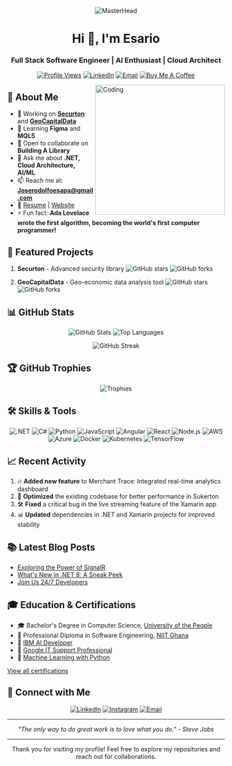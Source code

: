 <div align="center">
  
  ![MasterHead](https://via.placeholder.com/1000x250/0d1117/58a6ff?text=Esario:+Full+Stack+Software+Engineer)

  # Hi 👋, I'm Esario

  ### Full Stack Software Engineer | AI Enthusiast | Cloud Architect

  [![Profile Views](https://komarev.com/ghpvc/?username=josephesario&label=Profile%20views&color=58a6ff&style=flat)](https://github.com/josephesario)
  [![LinkedIn](https://img.shields.io/badge/LinkedIn-0077B5?style=flat&logo=linkedin&logoColor=white)](https://www.linkedin.com/groups/12882793/)
  [![Email](https://img.shields.io/badge/Email-D14836?style=flat&logo=gmail&logoColor=white)](mailto:Joserodolfoesapa@gmail.com)
  [![Buy Me A Coffee](https://img.shields.io/badge/Buy%20Me%20a%20Coffee-FFDD00?style=flat&logo=buy-me-a-coffee&logoColor=black)](https://www.buymeacoffee.com/esario)

</div>

<img align="right" alt="Coding" width="300" src="https://via.placeholder.com/300x400/0d1117/58a6ff?text=Coding+GIF"/>

## 🚀 About Me

- 🔭 Working on **[Securton](https://www.nuget.org/packages?q=securton)** and **[GeoCapitalData](https://www.nuget.org/packages?q=GeoCapitalData)**
- 🌱 Learning **Figma** and **MQL5**
- 👯 Open to collaborate on **Building A Library**
- 💬 Ask me about **.NET, Cloud Architecture, AI/ML**
- 📫 Reach me at: **Joserodolfoesapa@gmail.com**
- 📄 [Resume](https://drive.google.com/file/d/1e2DkF3-l6d41mcDdPnqnEjQfisTUK7qQ/view?usp=sharing) | [Website](https://bold.pro/my/esario-240911070528)
- ⚡ Fun fact: **Ada Lovelace wrote the first algorithm, becoming the world's first computer programmer!**

## 🌟 Featured Projects

1. **Securton** - Advanced security library
   ![GitHub stars](https://img.shields.io/github/stars/josephesario/securton?style=social)
   ![GitHub forks](https://img.shields.io/github/forks/josephesario/securton?style=social)

2. **GeoCapitalData** - Geo-economic data analysis tool
   ![GitHub stars](https://img.shields.io/github/stars/josephesario/geocapitaldata?style=social)
   ![GitHub forks](https://img.shields.io/github/forks/josephesario/geocapitaldata?style=social)

## 📊 GitHub Stats

<div align="center">
  
  ![GitHub Stats](https://github-readme-stats.vercel.app/api?username=josephesario&show_icons=true&theme=github_dark&hide_border=true&bg_color=0d1117&title_color=58a6ff&icon_color=58a6ff&text_color=c9d1d9)
  ![Top Languages](https://github-readme-stats.vercel.app/api/top-langs/?username=josephesario&layout=compact&theme=github_dark&hide_border=true&bg_color=0d1117&title_color=58a6ff&text_color=c9d1d9)
  
  ![GitHub Streak](https://github-readme-streak-stats.herokuapp.com/?user=Josephesario&theme=github-dark-blue&hide_border=true&background=0d1117&stroke=58a6ff&ring=58a6ff&fire=58a6ff&currStreakLabel=58a6ff)

</div>

## 🏆 GitHub Trophies

<div align="center">
  
  ![Trophies](https://github-profile-trophy.vercel.app/?username=josephesario&theme=darkhub&no-frame=true&row=1&column=7&margin-w=15&no-bg=true)

</div>

## 🛠️ Skills & Tools

<div align="center">

![.NET](https://img.shields.io/badge/.NET-512BD4?style=for-the-badge&logo=dotnet&logoColor=white)
![C#](https://img.shields.io/badge/C%23-239120?style=for-the-badge&logo=c-sharp&logoColor=white)
![Python](https://img.shields.io/badge/Python-3776AB?style=for-the-badge&logo=python&logoColor=white)
![JavaScript](https://img.shields.io/badge/JavaScript-F7DF1E?style=for-the-badge&logo=javascript&logoColor=black)
![Angular](https://img.shields.io/badge/Angular-DD0031?style=for-the-badge&logo=angular&logoColor=white)
![React](https://img.shields.io/badge/React-20232A?style=for-the-badge&logo=react&logoColor=61DAFB)
![Node.js](https://img.shields.io/badge/Node.js-43853D?style=for-the-badge&logo=node.js&logoColor=white)
![AWS](https://img.shields.io/badge/AWS-232F3E?style=for-the-badge&logo=amazon-aws&logoColor=white)
![Azure](https://img.shields.io/badge/Azure-0089D6?style=for-the-badge&logo=microsoft-azure&logoColor=white)
![Docker](https://img.shields.io/badge/Docker-2CA5E0?style=for-the-badge&logo=docker&logoColor=white)
![Kubernetes](https://img.shields.io/badge/Kubernetes-326CE5?style=for-the-badge&logo=kubernetes&logoColor=white)
![TensorFlow](https://img.shields.io/badge/TensorFlow-FF6F00?style=for-the-badge&logo=tensorflow&logoColor=white)

</div>

## 📈 Recent Activity

<!--START_SECTION:activity-->
1. 🔥 **Added new feature** to Merchant Trace: Integrated real-time analytics dashboard
2. 🌟 **Optimized** the existing codebase for better performance in Sukerton
3. 🛠️ **Fixed** a critical bug in the live streaming feature of the Xamarin app
4. 📊 **Updated** dependencies in .NET and Xamarin projects for improved stability
<!--END_SECTION:activity-->

## 📚 Latest Blog Posts

<!-- BLOG-POST-LIST:START -->
- [Exploring the Power of SignalR](https://www.linkedin.com/feed/update/urn:li:activity:7130695583220068352?utm_source=share&utm_medium=member_desktop)
- [What's New in .NET 8: A Sneak Peek](https://www.linkedin.com/feed/update/urn:li:activity:7103374441178402816?utm_source=share&utm_medium=member_desktop)
- [Join Us 24/7 Developers](https://www.linkedin.com/groups/12882793/)
<!-- BLOG-POST-LIST:END -->

## 🎓 Education & Certifications

- 🎓 Bachelor's Degree in Computer Science, [University of the People](https://www.uopeople.edu/)
- 📜 Professional Diploma in Software Engineering, [NIIT Ghana](https://www.niit.com/ghana)
- 🏅 [IBM AI Developer](https://coursera.org/share/5ad9a0bbc1094e5aac2efe615b2f4a4c)
- 🏅 [Google IT Support Professional](https://coursera.org/share/bf3c2261e993663df8bdc140c0a4ad43)
- 🏅 [Machine Learning with Python](https://coursera.org/share/024b7ad35e11e65979d24820651d0623)

[View all certifications](https://www.credly.com/users/jose-rodolfo-esapa-riochi)

## 🤝 Connect with Me

<div align="center">
  
  [![LinkedIn](https://img.shields.io/badge/LinkedIn-0077B5?style=for-the-badge&logo=linkedin&logoColor=white)](https://linkedin.com/in/josephesario)
  [![Instagram](https://img.shields.io/badge/Instagram-E4405F?style=for-the-badge&logo=instagram&logoColor=white)](https://instagram.com/joseph_esario)
  [![Email](https://img.shields.io/badge/Email-D14836?style=for-the-badge&logo=gmail&logoColor=white)](mailto:Joserodolfoesapa@gmail.com)

</div>

---

<div align="center">
  <i>"The only way to do great work is to love what you do." - Steve Jobs</i>
</div>

---

<div align="center">
  Thank you for visiting my profile! Feel free to explore my repositories and reach out for collaborations.
</div>
